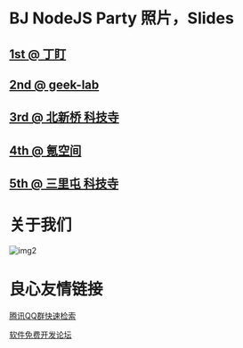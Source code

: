 # BJ NodeJS Party 照片，Slides


## [1st @ 丁盯](http://git.oschina.net/ubiware/node-party/tree/master/1st)

## [2nd @ geek-lab](http://git.oschina.net/ubiware/node-party/tree/master/2nd)

## [3rd @ 北新桥 科技寺](http://git.oschina.net/ubiware/node-party/tree/master/3rd)

## [4th @ 氪空间](http://git.oschina.net/ubiware/node-party/tree/master/4th)

## [5th @ 三里屯 科技寺](http://git.oschina.net/ubiware/node-party/tree/master/5th)

# 关于我们

![img2](http://7xkeqi.com1.z0.glb.clouddn.com/poster.png)





 # 良心友情链接

[腾讯QQ群快速检索](http://u.720life.cn/s/8cf73f7c)

[软件免费开发论坛](http://u.720life.cn/s/bbb01dc0)